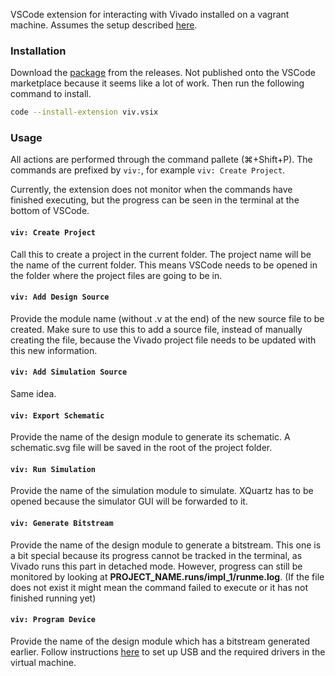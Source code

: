 VSCode extension for interacting with Vivado installed on a vagrant machine. Assumes the setup described [here](https://github.com/daniellimws/vivado-mac).

### Installation
Download the [package](#) from the releases. Not published onto the VSCode marketplace because it seems like a lot of work. Then run the following command to install.

```sh
code --install-extension viv.vsix
```

### Usage
All actions are performed through the command pallete (⌘+Shift+P). The commands are prefixed by `viv:`, for example `viv: Create Project`.

Currently, the extension does not monitor when the commands have finished executing, but the progress can be seen in the terminal at the bottom of VSCode.

#### `viv: Create Project`
Call this to create a project in the current folder. The project name will be the name of the current folder. This means VSCode needs to be opened in the folder where the project files are going to be in.

#### `viv: Add Design Source`
Provide the module name (without .v at the end) of the new source file to be created. Make sure to use this to add a source file, instead of manually creating the file, because the Vivado project file needs to be updated with this new information.

#### `viv: Add Simulation Source`
Same idea.

#### `viv: Export Schematic`
Provide the name of the design module to generate its schematic. A schematic.svg file will be saved in the root of the project folder.

#### `viv: Run Simulation`
Provide the name of the simulation module to simulate. XQuartz has to be opened because the simulator GUI will be forwarded to it.

#### `viv: Generate Bitstream`
Provide the name of the design module to generate a bitstream. This one is a bit special because its progress cannot be tracked in the terminal, as Vivado runs this part in detached mode. However, progress can still be monitored by looking at **PROJECT_NAME.runs/impl_1/runme.log**. (If the file does not exist it might mean the command failed to execute or it has not finished running yet)

#### `viv: Program Device`
Provide the name of the design module which has a bitstream generated earlier. Follow instructions [here](https://www.centennialsoftwaresolutions.com/post/connecting-vivado-to-digilent-s-usb-to-jtag-through-virtualbox) to set up USB and the required drivers in the virtual machine.

